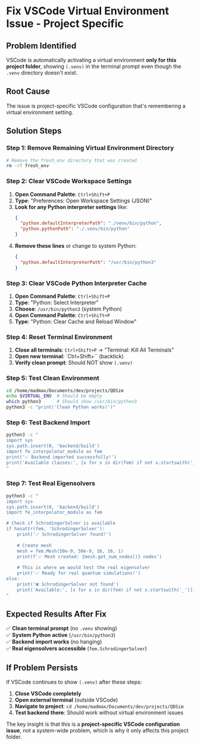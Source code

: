 # Fix VSCode Virtual Environment Issue - Project Specific

## Problem Identified
VSCode is automatically activating a virtual environment **only for this project folder**, showing `(.venv)` in the terminal prompt even though the `.venv` directory doesn't exist.

## Root Cause
The issue is project-specific VSCode configuration that's remembering a virtual environment setting.

## Solution Steps

### Step 1: Remove Remaining Virtual Environment Directory
```bash
# Remove the fresh_env directory that was created
rm -rf fresh_env
```

### Step 2: Clear VSCode Workspace Settings
1. **Open Command Palette**: `Ctrl+Shift+P`
2. **Type**: "Preferences: Open Workspace Settings (JSON)"
3. **Look for any Python interpreter settings** like:
   ```json
   {
     "python.defaultInterpreterPath": "./venv/bin/python",
     "python.pythonPath": "./.venv/bin/python"
   }
   ```
4. **Remove these lines** or change to system Python:
   ```json
   {
     "python.defaultInterpreterPath": "/usr/bin/python3"
   }
   ```

### Step 3: Clear VSCode Python Interpreter Cache
1. **Open Command Palette**: `Ctrl+Shift+P`
2. **Type**: "Python: Select Interpreter"
3. **Choose**: `/usr/bin/python3` (system Python)
4. **Open Command Palette**: `Ctrl+Shift+P`
5. **Type**: "Python: Clear Cache and Reload Window"

### Step 4: Reset Terminal Environment
1. **Close all terminals**: `Ctrl+Shift+P` → "Terminal: Kill All Terminals"
2. **Open new terminal**: `Ctrl+Shift+`` (backtick)
3. **Verify clean prompt**: Should NOT show `(.venv)`

### Step 5: Test Clean Environment
```bash
cd /home/madmax/Documents/dev/projects/QDSim
echo $VIRTUAL_ENV  # Should be empty
which python3      # Should show /usr/bin/python3
python3 -c "print('Clean Python works!')"
```

### Step 6: Test Backend Import
```bash
python3 -c "
import sys
sys.path.insert(0, 'backend/build')
import fe_interpolator_module as fem
print('✅ Backend imported successfully!')
print('Available classes:', [x for x in dir(fem) if not x.startswith('_')])
"
```

### Step 7: Test Real Eigensolvers
```bash
python3 -c "
import sys
sys.path.insert(0, 'backend/build')
import fe_interpolator_module as fem

# Check if SchrodingerSolver is available
if hasattr(fem, 'SchrodingerSolver'):
    print('✅ SchrodingerSolver found!')
    
    # Create mesh
    mesh = fem.Mesh(50e-9, 50e-9, 16, 16, 1)
    print(f'✅ Mesh created: {mesh.get_num_nodes()} nodes')
    
    # This is where we would test the real eigensolver
    print('✅ Ready for real quantum simulations!')
else:
    print('❌ SchrodingerSolver not found')
    print('Available:', [x for x in dir(fem) if not x.startswith('_')])
"
```

## Expected Results After Fix

✅ **Clean terminal prompt** (no `.venv` showing)  
✅ **System Python active** (`/usr/bin/python3`)  
✅ **Backend import works** (no hanging)  
✅ **Real eigensolvers accessible** (`fem.SchrodingerSolver`)  

## If Problem Persists

If VSCode continues to show `(.venv)` after these steps:

1. **Close VSCode completely**
2. **Open external terminal** (outside VSCode)
3. **Navigate to project**: `cd /home/madmax/Documents/dev/projects/QDSim`
4. **Test backend there**: Should work without virtual environment issues

The key insight is that this is a **project-specific VSCode configuration issue**, not a system-wide problem, which is why it only affects this project folder.
